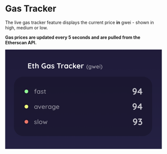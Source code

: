 # Gas Tracker

The live gas tracker feature displays the current price **in** gwei - shown in high, medium or low.

**Gas prices are updated every 5 seconds and are pulled from the Etherscan API.**

****<img src="../.gitbook/assets/Screen Shot 2021-11-23 at 12.57.29 PM.png" alt="" data-size="original">****
